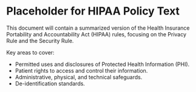 # Placeholder for HIPAA Policy Text

This document will contain a summarized version of the Health Insurance Portability and Accountability Act (HIPAA) rules, focusing on the Privacy Rule and the Security Rule.

Key areas to cover:
- Permitted uses and disclosures of Protected Health Information (PHI).
- Patient rights to access and control their information.
- Administrative, physical, and technical safeguards.
- De-identification standards.
